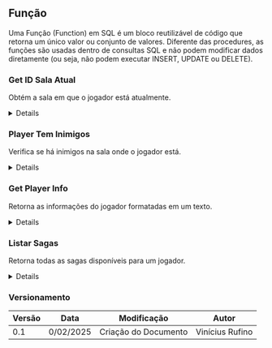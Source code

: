 ## Função

Uma Função (Function) em SQL é um bloco reutilizável de código que retorna um único valor ou conjunto de valores. Diferente das procedures, as funções são usadas dentro de consultas SQL e não podem modificar dados diretamente (ou seja, não podem executar INSERT, UPDATE ou DELETE).

### Get ID Sala Atual

Obtém a sala em que o jogador está atualmente.

<details>
    <sumary>Migrações</sumary>

    ```sql
    CREATE OR REPLACE FUNCTION get_id_sala_atual(id_player_input INT)
    RETURNS INT AS $$
    DECLARE
        v_id_sala INT;
    BEGIN
        SELECT s.id_sala INTO v_id_sala
        FROM sala s
        INNER JOIN party p ON s.id_sala = p.id_sala
        WHERE p.id_player = id_player_input
        LIMIT 1;  

        RETURN v_id_sala;
    END;
    $$ LANGUAGE plpgsql;
    ```
</details>

### Player Tem Inimigos

Verifica se há inimigos na sala onde o jogador está.

<details>
    <sumary>Migrações</sumary>

    ```sql
    CREATE OR REPLACE FUNCTION player_tem_inimigos(id_player_input INT)
    RETURNS BOOLEAN AS $$
    DECLARE
        v_id_sala INT;
        v_tem_inimigos BOOLEAN;
    BEGIN
        v_id_sala := get_id_sala_atual(id_player_input);

        IF v_id_sala IS NULL THEN
            RETURN FALSE;
        END IF;

        v_tem_inimigos := sala_tem_inimigos(v_id_sala);

        RETURN v_tem_inimigos;
    END;
    $$ LANGUAGE plpgsql;
    ```
</details>

### Get Player Info

Retorna as informações do jogador formatadas em um texto.

<details>
    <sumary>Migrações</sumary>

    ```sql
    CREATE OR REPLACE FUNCTION public.get_player_info(player_id integer)
    RETURNS text
    LANGUAGE plpgsql
    AS $function$
    BEGIN
        RETURN (
            SELECT STRING_AGG(
                FORMAT(
                    'Nome: %s Nível: %s XP: %s HP: %s/%s Magia: %s/%s Velocidade: %s Ataque Físico: %s Ataque Mágico: %s Elemento: %s',
                    p.nome, p.nivel, p.xp_atual, p.hp_atual, p.hp_max, p.magia_atual, p.magia_max, p.velocidade, 
                    p.ataque_fisico_base, p.ataque_magico_base, e.nome
                ),
                E'\n'
            )
            FROM player p
            INNER JOIN elemento e ON e.id_elemento = p.id_elemento
            WHERE p.id_player = player_id
        );
    END;
    $function$;
    ```
</details>

### Listar Sagas

Retorna todas as sagas disponíveis para um jogador.

<details>
    <sumary>Migrações</sumary>

    ```sql
    CREATE OR REPLACE FUNCTION listar_sagas(player_id INT)
    RETURNS TABLE (
        id_saga INT,
        nome_saga TEXT
    ) AS $$  
    DECLARE
        player_exists INT;
    BEGIN
        SELECT COUNT(*) INTO player_exists FROM player WHERE id_player = player_id;
        IF player_exists = 0 THEN
            RAISE EXCEPTION 'O jogador com ID % não existe.', player_id;
        END IF;

        RETURN QUERY
        SELECT s.id_saga, s.nome FROM Saga s;
    END;
    $$ LANGUAGE plpgsql;
    ```
</details>

### Versionamento

| Versão | Data | Modificação | Autor |
| --- | --- | --- | --- |
| 0.1 | 0/02/2025 | Criação do Documento | Vinícius Rufino |